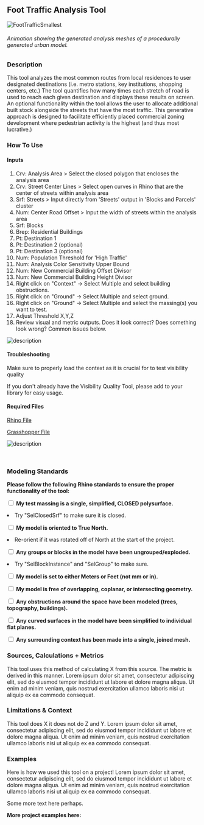 ## Foot Traffic Analysis Tool


![FootTrafficSmallest](https://user-images.githubusercontent.com/69476462/161852711-5b2ed707-fe72-4132-a269-1d479ab4b3da.gif)


###### Animation showing the generated analysis meshes of a procedurally generated urban model.


### Description

This tool analyzes the most common routes from local residences to user designated destinations (i.e. metro stations, key institutions, shopping centers, etc.)  The tool quantifies how many times each stretch of road is used to reach each given destination and displays these results on screen.  An optional functionality within the tool allows the user to allocate additional built stock alongside the streets that have the most traffic.  This generative approach is designed to facilitate efficiently placed commercial zoning development where pedestrian activity is the highest (and thus most lucrative.)

### How To Use 
#### Inputs

1. Crv: Analysis Area > Select the closed polygon that encloses the analysis area
2. Crv: Street Center Lines > Select open curves in Rhino that are the center of streets within analysis area
3. Srf: Streets > Input directly from 'Streets' output in 'Blocks and Parcels' cluster 
4. Num: Center Road Offset > Input the width of streets within the analysis area
5. Srf: Blocks
6. Brep: Residential Buildings
7. Pt: Destination 1
8. Pt: Destination 2 (optional)
9. Pt: Destination 3 (optional)
10. Num: Population Threshold for 'High Traffic'
11. Num: Analysis Color Sensitivity Upper Bound
12. Num: New Commercial Building Offset Divisor
13. Num: New Commercial Building Height Divisor
14. Right click on "Context" -> Select Multiple and select building obstructions.
15. Right click on "Ground" -> Select Multiple and select ground.
16. Right click on "Ground" -> Select Multiple and select the massing(s) you want to test.
17. Adjust Threshold X,Y,Z
18. Review visual and metric outputs. Does it look correct? Does something look wrong? Common issues below.

![description](../images/grasshopper_tree.jpg)


#### Troubleshooting

Make sure to properly load the context as it is crucial for to test visibility quality

If you don't already have the Visibility Quality Tool, please add to your library for easy usage.

<!--add a list your downloadable links below with "link " appended to the beginning. You should have sample rhino + grasshopper files and a legend-->


#### Required Files

[Rhino File](https://github.com/XIM-GSAPP/XIM-GSAPP-Fa20/raw/main/src/files/Analysis%20Tool%20Example.3dm)

[Grasshopper File](https://github.com/XIM-GSAPP/XIM-GSAPP-Fa20/raw/main/src/files/Analysis%20Tool%20Example.gh)


![description](../images/tool_example_4.jpg)


<br />

<!-- ![description of image](/XIM-GSAPP-Fa20/images/tool_example_4_.jpg) -->

### Modeling Standards
<!--Revise for specific modeling requirements for you analysis to run properly. If useful, add an image of properly vs improperly model geometry-->
<b>Please follow the following Rhino standards to ensure the proper functionality of the tool: </b>


<input type="checkbox"> <b>My test massing is a single, simplified, CLOSED polysurface.</b>

  <li>Try "SelClosedSrf" to make sure it is closed.</li>

<input type="checkbox"> <b>My model is oriented to True North.</b>

  <li>Re-orient if it was rotated off of North at the start of the project.</li>

<input type="checkbox"> <b>Any groups or blocks in the model have been ungrouped/exploded.</b>

  <li>Try "SelBlockInstance" and "SelGroup" to make sure.</li>

<input type="checkbox"> <b>My model is set to either Meters or Feet (not mm or in).</b><br>

<input type="checkbox"> <b>My model is free of overlapping, coplanar, or intersecting geometry.</b><br>

<input type="checkbox"> <b>Any obstructions around the space have been modeled (trees, topography, buildings).</b><br>

<input type="checkbox"> <b>Any curved surfaces in the model have been simplified to individual flat planes.</b><br>

<input type="checkbox"> <b>Any surrounding context has been made into a single, joined mesh.</b>

### Sources, Calculations + Metrics
<!--add text and/or images for any sources for you metrics, calculations & equations, assumptions and specific metric output-->

<p>This tool uses this method of calculating X from this source. The metric is derived in this manner. Lorem ipsum dolor sit amet, consectetur adipiscing elit, sed do eiusmod tempor incididunt ut labore et dolore magna aliqua. Ut enim ad minim veniam, quis nostrud exercitation ullamco laboris nisi ut aliquip ex ea commodo consequat.</p>


### Limitations & Context
<!--add text and/or images that expose potential for bias by stating limitations (ie what does this tool not do,) and the context in which it was created.-->

This tool does X it does not do Z and Y. Lorem ipsum dolor sit amet, consectetur adipiscing elit, sed do eiusmod tempor incididunt ut labore et dolore magna aliqua. Ut enim ad minim veniam, quis nostrud exercitation ullamco laboris nisi ut aliquip ex ea commodo consequat.

### Examples
<!--add images and text to describe a use case below-->

Here is how we used this tool on a project! Lorem ipsum dolor sit amet, consectetur adipiscing elit, sed do eiusmod tempor incididunt ut labore et dolore magna aliqua. Ut enim ad minim veniam, quis nostrud exercitation ullamco laboris nisi ut aliquip ex ea commodo consequat.



Some more text here perhaps.

<b> More project examples here: </b>
